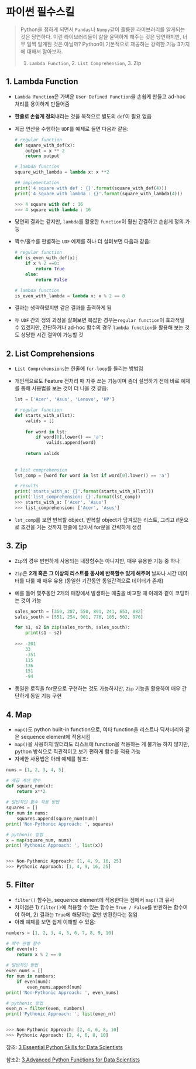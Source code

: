 # 파이썬 필수스킬

> Python을 접하게 되면서 `Pandas`나 `Numpy`같이 훌륭한 라이브러리를 알게되는 것은 당연하다. 이런 라이브러리들이 삶을 윤택하게 해주는 것은 당연하지만, 너무 일찍 알게된 것은 아닐까? Python이 기본적으로 제공하는 강력한 기능 3가지에 대해서 알아보자.
>
> 1. `Lambda Function`, 2. `List Comprehension`, 3. Zip

## 1. Lambda Function

- `Lambda Function`은 가벼운 `User Defined Function`을 손쉽게 만들고 ad-hoc 처리를 용이하게 만들어줌

- **한줄로 손쉽게 정의**내리는 것을 목적으로 별도의 `def`이 필요 없음

- 제곱 연산을 수행하는 `UDF`를 예제로 들면 다음과 같음:

  ```python
  # regular function
  def square_with_def(x):
      output = x ** 2
      return output
  
  # lambda function
  square_with_lambda = lambda x: x **2
  
  ## implementation
  print('4 square with def : {}'.format(square_with_def(4)))
  print('4 square with lambda : {}'.format(square_with_lambda(4)))
  
  >>> 4 square with def : 16
  >>> 4 square with lambda : 16
  ```

- 당연히 결과는 같지만, `lambda`를 활용한 `function`이 훨씬 간결하고 손쉽게 정의 가능

- 짝수/홀수를 판별하는 `UDF` 예제를 하나 더 살펴보면 다음과 같음:

  ```python
  # regular function
  def is_even_with_def(x):
      if x % 2 ==0:
          return True
      else:
          return False
  
  # lambda function
  is_even_with_lambda = lambda x: x % 2 == 0
  ```

- 결과는 생략하였지만  같은 결과를 출력하게 됨

- 두 `UDF` 간의 정의 과정을 살펴보면 복잡한 경우는`regular function`이 효과적일 수 있겠지만, 간단하거나 ad-hoc 함수의 경우 `lambda function`을 활용해 보는 것도 상당한 시간 절약이 가능할 것

## 2. List Comprehensions

- `List Comprehensions`는 한줄에 `for-loop`를 돌리는 방법임

- 개인적으로도 Feature 전처리 때 자주 쓰는 기능이며 좀더 설명하기 전에 바로 예제를 통해 사용법을 보는 것이 더 나을 것 같음:

  ```python
  lst = ['Acer', 'Asus', 'Lenovo', 'HP']
  
  # regular function
  def starts_with_a(lst):
      valids = []
   
      for word in lst:
          if word[0].lower() == 'a':
              valids.append(word)
   
      return valids
   
   
  # list comprehension
  lst_comp = [word for word in lst if word[0].lower() == 'a']
  
  # results
  print('starts_with_a: {}'.format(starts_with_a(lst)))
  print('list_comprehension: {}'.format(lst_comp))
  >>> starts_with_a: ['Acer', 'Asus']
  >>> list_comprehension: ['Acer', 'Asus']
  ```

- `lst_comp`를 보면 반복할 object, 반복할 object가 담겨있는 리스트, 그리고 if문으로 조건을 거는 것까지 한줄에 담아서 for문을 간략하게 생성

## 3. Zip

- `Zip`의 경우 빈번하게 사용되는 내장함수는 아니지만, 매우 유용한 기능 중 하나

- `Zip`은 **2개 혹은 그 이상의 리스트를 동시에 반복할수 있게 해주며** 날짜나 시간 데이터를 다룰 때 매우 유용 (동일한 기간동안 동일간격으로 데이터가 존재)

- 예를 들어 몇주동안 2개의 매장에서 발생하는 매출을 비교할 때 아래와 같이 코딩하는 것이 가능

  ```python
  sales_north = [350, 287, 550, 891, 241, 653, 882]
  sales_south = [551, 254, 901, 776, 105, 502, 976]
  
  for s1, s2 in zip(sales_north, sales_south):
      print(s1 — s2)
      
  >>> -201
      33
      -351
      115
      136
      151
      -94
  ```

- 동일한 로직을 for문으로 구현하는 것도 가능하지만, `Zip` 기능을 활용하여 매우 간단하게 동일 기능 구현

## 4. Map
- `map()`도 python built-in function으로, 여타 function을 리스트나 딕셔너리와 같은 sequence element에 적용시킴
- `map()`을 사용하지 않더라도 리스트에 function을 적용하는 게 불가능 하지 않지만, python 방식으로 직관적이고 보기 편하게 함수를 적용 가능
- 자세한 사용법은 아래 예제를 참조:
```python
nums = [1, 2, 3, 4, 5]

# 제곱 계산 함수
def square_num(x): 
    return x**2
    
# 일반적인 함수 적용 방법
squares = []
for num in nums:
    squares.append(square_num(num))
print('Non-Pythonic Approach: ', squares)

# pythonic 방법
x = map(square_num, nums)
print('Pythonic Approach: ', list(x))


>>> Non-Pythonic Approach: [1, 4, 9, 16, 25] 
>>> Pythonic Approach: [1, 4, 9, 16, 25]
```

## 5. Filter
- `filter()` 함수는, sequence element에 적용한다는 점에서 `map()`과 유사
- 차이점은 1) `filter()`에 적용할 수 있는 함수는 `True / False`를 반환하는 함수여야 하며, 2) 결과는 `True`에 해당하는 값만 반환한다는 점임
- 아래 예제를 보면 쉽게 이해할 수 있음:
```python
numbers = [1, 2, 3, 4, 5, 6, 7, 8, 9, 10]

# 짝수 판별 함수
def even(x):
    return x % 2 == 0
    
# 일반적인 방법
even_nums = []
for num in numbers:
    if even(num):
        even_nums.append(num)
print('Non-Pythonic Approach: ', even_nums)

# pythonic 방법
even_n = filter(even, numbers)
print('Pythonic Approach: ', list(even_n))


>>> Non-Pythonic Approach: [2, 4, 6, 8, 10]
>>> Pythonic Approach: [2, 4, 6, 8, 10]
```


참조: [3 Essential Python Skills for Data Scientists](https://towardsdatascience.com/3-essential-python-skills-for-data-scientists-b642a1397ae3)

참조2: [3 Advanced Python Functions for Data Scientists](https://towardsdatascience.com/3-advanced-python-functions-for-data-scientists-f869016da63a)
